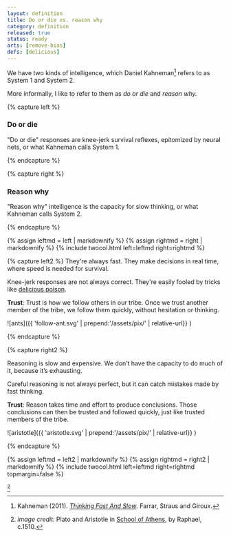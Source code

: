 ```yaml
---
layout: definition
title: Do or die vs. reason why
category: definition
released: true
status: ready
arts: [remove-bias]
defs: [delicious]
---
```


<style>
   img[alt=aristotle] { width: 200%;}
</style>


We have two kinds of intelligence, which Daniel Kahneman[^1] refers to
as System 1 and System 2.

More informally, I like to refer to them as *do or die* and *reason why.*

[^1]: Kahneman (2011). [*Thinking Fast And Slow*](https://www.amazon.com/dp/0374533555/). Farrar, Straus and Giroux.

{% capture left %}

### Do or die
"Do or die" responses are knee-jerk survival reflexes, epitomized by neural nets,
or what Kahneman calls System 1.

{% endcapture %}

{% capture right %}

### Reason why

"Reason why" intelligence is the capacity for slow thinking, or what
Kahneman calls System 2.

{% endcapture %}

{% assign leftmd = left | markdownify %}
{% assign rightmd = right | markdownify %}
{% include twocol.html left=leftmd right=rightmd %}


{% capture left2 %}
They're always fast. They make decisions in real time, where speed is needed for survival.

Knee-jerk responses are not always correct. They're easily fooled by 
tricks like [delicious poison](delicious). 

**Trust**: Trust is how we follow others in our tribe. Once we trust another
member of the tribe, we follow them quickly, without hesitation or
thinking.

![ants]({{ 'follow-ant.svg' | prepend:'/assets/pix/' | relative-url}} )

{% endcapture %}

{% capture right2 %}

Reasoning is slow and expensive. We don’t have the capacity to do
much of it, because it’s exhausting.

Careful reasoning is not always perfect, but it can catch mistakes
made by fast thinking.

**Trust**: Reason takes time and effort to produce conclusions. Those
conclusions can then be trusted and followed quickly, just like
trusted members of the tribe.

![aristotle]({{ 'aristotle.svg' | prepend:'/assets/pix/' | relative-url}} )

{% endcapture %}

{% assign leftmd = left2 | markdownify %}
{% assign rightmd = right2 | markdownify %}
{% include twocol.html left=leftmd right=rightmd topmargin=false %}


<style>
#fnref\:2, .reversefootnote { display: none}
li#fn\:2 { list-style-type: none;}
</style>

[^2]

[^2]: *image credit:* Plato and Aristotle in [School of Athens](https://www.museivaticani.va/content/museivaticani/en/collezioni/musei/stanze-di-raffaello/stanza-della-segnatura/scuola-di-atene.html), by Raphael, c.1510.




